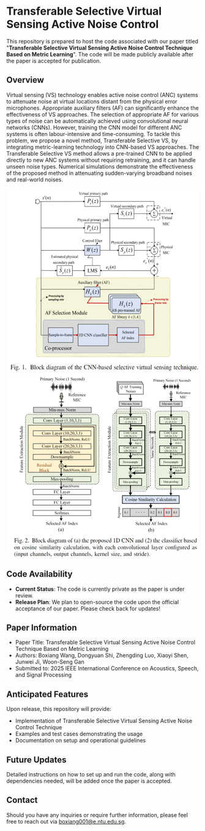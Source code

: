 # Transferable Selective Virtual Sensing Active Noise Control

This repository is prepared to host the code associated with our paper titled "**Transferable Selective Virtual Sensing Active Noise Control Technique Based on Metric Learning**". The code will be made publicly available after the paper is accepted for publication.

## Overview

Virtual sensing (VS) technology enables active noise control (ANC) systems to attenuate noise at virtual locations distant from the physical error microphones. Appropriate auxiliary filters (AF) can significantly enhance the effectiveness of VS approaches. The selection of appropriate AF for various types of noise can be automatically achieved using convolutional neural networks (CNNs). However, training the CNN model for different ANC systems is often labour-intensive and time-consuming. To tackle this problem, we propose a novel method, Transferable Selective VS, by integrating metric-learning technology into CNN-based VS approaches. The Transferable Selective VS method allows a pre-trained CNN to be applied directly to new ANC systems without requiring retraining, and it can handle unseen noise types. Numerical simulations demonstrate the effectiveness of the proposed method in attenuating sudden-varying broadband noises and real-world noises.

<p align="center">
  <img src="Fig1.png" alt="" width="500" height="480">
  <img src="Fig2.png" alt="" width="500" height="480">
</p>


## Code Availability

- **Current Status**: The code is currently private as the paper is under review.
- **Release Plan**: We plan to open-source the code upon the official acceptance of our paper. Please check back for updates!

## Paper Information

- Paper Title: Transferable Selective Virtual Sensing Active Noise Control Technique Based on Metric Learning
- Authors: Boxiang Wang, Dongyuan Shi, Zhengding Luo, Xiaoyi Shen, Junwei Ji, Woon-Seng Gan
- Submitted to: 2025 IEEE International Conference on Acoustics, Speech, and Signal Processing

## Anticipated Features

Upon release, this repository will provide:
- Implementation of Transferable Selective Virtual Sensing Active Noise Control Technique
- Examples and test cases demonstrating the usage
- Documentation on setup and operational guidelines

## Future Updates

Detailed instructions on how to set up and run the code, along with dependencies needed, will be added once the paper is accepted.

## Contact

Should you have any inquiries or require further information, please feel free to reach out via boxiang001@e.ntu.edu.sg.
